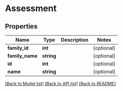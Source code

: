 # Assessment

## Properties
Name | Type | Description | Notes
------------ | ------------- | ------------- | -------------
**family_id** | **int** |  | [optional] 
**family_name** | **string** |  | [optional] 
**id** | **int** |  | [optional] 
**name** | **string** |  | [optional] 

[[Back to Model list]](../README.md#documentation-for-models) [[Back to API list]](../README.md#documentation-for-api-endpoints) [[Back to README]](../README.md)


